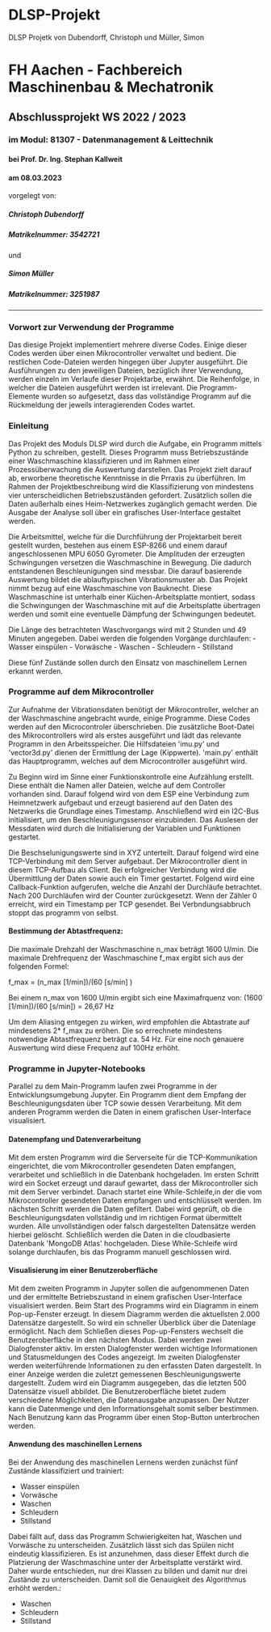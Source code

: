 # DLSP-Projekt
DLSP Projetk von Dubendorff, Christoph und Müller, Simon


# FH Aachen - Fachbereich Maschinenbau & Mechatronik

## Abschlussprojekt WS 2022 / 2023

### im Modul: 81307 - Datenmanagement & Leittechnik

#### bei Prof. Dr. Ing. Stephan Kallweit

#### am 08.03.2023

 

vorgelegt von:

##### Christoph Dubendorff
##### Matrikelnummer: 3542721 

und

##### Simon Müller
##### Matrikelnummer: 3251987

_______________________________________________________________________

### Vorwort zur Verwendung der Programme

Das diesige Projekt implementiert mehrere diverse Codes. Einige dieser Codes werden über einen Mikrocontroller verwaltet und bedient. Die restlichen Code-Dateien werden hingegen über Jupyter ausgeführt. Die Ausführungen zu den jeweiligen Dateien, bezüglich ihrer Verwendung, werden einzeln im Verlaufe dieser Projektarbe, erwähnt. Die Reihenfolge, in welcher die Dateien ausgeführt werden ist irrelevant. Die Programm-Elemente wurden so aufgesetzt, dass das vollständige Programm auf die Rückmeldung der jeweils interagierenden Codes wartet.

### Einleitung

Das Projekt des Moduls DLSP wird durch die Aufgabe, ein Programm mittels Python zu schreiben, gestellt. Dieses Programm muss Betriebszustände einer Waschmaschine klassifizieren und im Rahmen einer Prozessüberwachung die Auswertung darstellen. Das Projekt zielt darauf ab, erworbene theoretische Kenntnisse in die Prraxis zu überführen. Im Rahmen der Projektbeschreibung wird die Klassifizierung von mindestens vier unterscheidlichen Betriebszuständen gefordert. Zusätzlich sollen die Daten außerhalb eines Heim-Netzwerkes zugänglich gemacht werden. Die Ausgabe der Analyse soll über ein grafisches User-Interface gestaltet werden.

Die Arbeitsmittel, welche für die Durchführung der Projektarbeit bereit gestellt wurden, bestehen aus einem ESP-8266 und einem darauf angeschlossenen MPU 6050 Gyrometer. Die Amplituden der erzeugten Schwingungen versetzen die Waschmaschine in Bewegung. Die dadurch entstandenen Beschleunigungen sind messbar. Die darauf basierende Auswertung bildet die ablauftypischen Vibrationsmuster ab. Das Projekt nimmt bezug auf eine Waschmaschine von Bauknecht. Diese Waschmaschine ist unterhalb einer Küchen-Arbeitsplatte montiert, sodass die Schwingungen der Waschmaschine mit auf die Arbeitsplatte übertragen werden und somit eine eventuelle Dämpfung der Schwingungen bedeutet.

Die Länge des betrachteten Waschvorgangs wird mit 2 Stunden und 49 Minuten angegeben. Dabei werden die folgenden Vorgänge durchlaufen:
    - Wasser einspülen
    - Vorwäsche
    - Waschen
    - Schleudern
    - Stillstand

Diese fünf Zustände sollen durch den Einsatz von maschinellem Lernen erkannt werden.

### Programme auf dem Mikrocontroller

Zur Aufnahme der Vibrationsdaten benötigt der Mikrocontroller, welcher an der Waschmaschine angebracht wurde, einige Programme. Diese Codes werden auf den Microcontroler überschrieben. Die zusätzliche Boot-Datei des Mikrocontrollers wird als erstes ausgeführt und lädt das relevante Programm in den Arbeitsspeicher. Die Hilfsdateien 'imu.py' und 'vector3d.py' dienen der Ermittlung der Lage (Kippwerte). 'main.py' enthält das Hauptprogramm, welches auf dem Microcontroller ausgeführt wird.

Zu Beginn wird im Sinne einer Funktionskontrolle eine Aufzählung erstellt. Diese enthält die Namen aller Dateien, welche auf dem Controller vorhanden sind. Darauf folgend wird von dem ESP eine Verbindung zum Heimnetzwerk aufgebaut und erzeugt basierend auf den Daten des Netzwerks die Grundlage eines Timestamp. Anschließend wird ein I2C-Bus initialisiert, um den Beschleunigungssensor einzubinden. Das Auslesen der Messdaten wird durch die Initialisierung der Variablen und Funktionen gestartet.

Die Beschselunigungswerte sind in XYZ unterteilt. Darauf folgend wird eine TCP-Verbindung mit dem Server aufgebaut. Der Mikrocontroller dient in diesem TCP-Aufbau als Client. Bei erfolgreicher Verbindung wird die Übermittlung der Daten sowie auch ein Timer gestartet. Folgend wird eine Callback-Funktion aufgerufen, welche die Anzahl der Durchläufe betrachtet. Nach 200 Durchläufen wird der Counter zurückgesetzt. Wenn der Zähler 0 erreicht, wird ein Timestamp per TCP gesendet.  Bei Verbndungsabbruch stoppt das programm von selbst.

#### Bestimmung der Abtastfrequenz:

Die maximale Drehzahl der Waschmaschine n_max beträgt 1600 U/min. Die maximale Drehfrequenz der Waschmaschine f_max ergibt sich aus der folgenden Formel:

f_max = (n_max [1/min])/(60 [s/min] )

Bei einem n_max von 1600 U/min ergibt sich eine Maximafrquenz von: (1600 [1/min])/(60 [s/min]) = 26,67 Hz

Um dem Aliasing entgegen zu wirken, wird empfohlen die Abtastrate auf mindesetens 2* f_max zu eröhen. Die so errechnete mindestens notwendige Abtastfrequenz beträgt ca. 54 Hz. Für eine noch genauere Auswertung wird diese Frequenz auf 100Hz erhöht.

### Programme in Jupyter-Notebooks

Parallel zu dem Main-Programm laufen zwei Programme in der Entwicklungsumgebung Jupyter. Ein Programm dient dem Empfang der Beschleunigungsdaten über TCP sowie dessen Verarbeitung. Mit dem anderen Programm werden die Daten in einem grafischen User-Interface visualisiert.

#### Datenempfang und Datenverarbeitung

Mit dem ersten Programm wird die Serverseite für die TCP-Kommunikation eingerichtet, die vom Mikrocontroller gesendeten Daten empfangen, verarbeitet und schließlich in die Datenbank hochgeladen. Im ersten Schritt wird ein Socket erzeugt und darauf gewartet, dass der Mikrocontroller sich mit dem Server verbindet. Danach startet eine While-Schleife,in der die vom Mikrocontroller gesendeten Daten empfangen und entschlüsselt werden. Im nächsten Schritt werden die Daten gefiltert. Dabei wird geprüft, ob die Beschleunigungsdaten vollständig und im richtigen Format übermittelt wurden. Alle unvollständigen oder falsch dargestellten Datensätze werden hierbei gelöscht. Schließlich werden die Daten in die cloudbasierte Datenbank 'MongoDB Atlas' hochgeladen. Diese While-Schleife wird solange durchlaufen, bis das Programm manuell geschlossen wird.

#### Visualisierung im einer Benutzeroberfläche

Mit dem zweiten Programm in Jupyter sollen die aufgenommenen Daten und der ermittelte Betriebszustand in einem grafischen User-Interface visualisiert werden. Beim Start des Programms wird ein Diagramm in einem Pop-up-Fenster erzeugt. In diesem Diagramm werden die aktuellsten 2.000 Datensätze dargestellt. So wird ein schneller Überblick über die Datenlage ermöglicht. Nach dem Schließen dieses Pop-up-Fensters wechselt die Benutzeroberfläche in den nächsten Modus. Dabei werden zwei Dialogfenster aktiv. Im ersten Dialogfenster werden wichtige Informationen und Statusmeldungen des Codes angezeigt. Im zweiten Dialogfenster werden weiterführende Informationen zu den erfassten Daten dargestellt. In einer Anzeige werden die zuletzt gemessenen Beschleunigungswerte dargestellt. Zudem wird ein Diagramm ausgegeben, das die letzten 500 Datensätze visuell abbildet. Die Benutzeroberfläche bietet zudem verschiedene Möglichkeiten, die Datenausgabe anzupassen. Der Nutzer kann die Datenmenge und den Informationsgehalt somit selber bestimmen. Nach Benutzung kann das Programm über einen Stop-Button unterbrochen werden.

#### Anwendung des maschinellen Lernens

Bei der Anwendung des maschinellen Lernens werden zunächst fünf Zustände klassifiziert und trainiert:
* Wasser einspülen
* Vorwäsche
* Waschen
* Schleudern
* Stillstand

Dabei fällt auf, dass das Programm Schwierigkeiten hat, Waschen und Vorwäsche zu unterscheiden. Zusätzlich lässt sich das Spülen nicht eindeutig klassifizieren. Es ist anzunehmen, dass dieser Effekt durch die Platzierung der Waschmaschine unter der Arbeitsplatte verstärkt wird. Daher wurde entschieden, nur drei Klassen zu bilden und damit nur drei Zustände zu unterscheiden. Damit soll die Genauigkeit des Algorithmus erhöht werden.:
* Waschen
* Schleudern
* Stillstand

 
